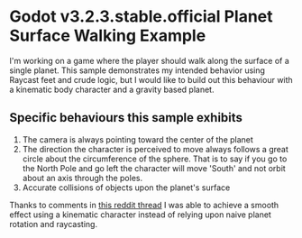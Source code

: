 # Godot v3.2.3.stable.official Planet Surface Walking Example

I'm working on a game where the player should walk along the surface of a single planet.  This sample demonstrates my intended behavior using Raycast feet and crude logic, but I would like to build out this behaviour with a kinematic body character and a gravity based planet.

## Specific behaviours this sample exhibits

1. The camera is always pointing toward the center of the planet
2. The direction the character is perceived to move always follows a great circle about the circumference of the sphere.  That is to say if you go to the North Pole and go left the character will move 'South' and not orbit about an axis through the poles.
3. Accurate collisions of objects upon the planet's surface

Thanks to comments in [this reddit thread](https://www.reddit.com/r/godot/comments/mimtd0/working_on_a_game_where_a_character_moves_about/) I was able to achieve a smooth effect using a kinematic character instead of relying upon naive planet rotation and raycasting.

